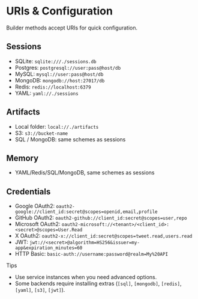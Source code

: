 # URIs & Configuration

Builder methods accept URIs for quick configuration.

## Sessions

- SQLite: `sqlite:///./sessions.db`
- Postgres: `postgresql://user:pass@host/db`
- MySQL: `mysql://user:pass@host/db`
- MongoDB: `mongodb://host:27017/db`
- Redis: `redis://localhost:6379`
- YAML: `yaml://./sessions`

## Artifacts

- Local folder: `local://./artifacts`
- S3: `s3://bucket-name`
- SQL / MongoDB: same schemes as sessions

## Memory

- YAML/Redis/SQL/MongoDB, same schemes as sessions

## Credentials

- Google OAuth2: `oauth2-google://client_id:secret@scopes=openid,email,profile`
- GitHub OAuth2: `oauth2-github://client_id:secret@scopes=user,repo`
- Microsoft OAuth2: `oauth2-microsoft://<tenant>/<client_id>:<secret>@scopes=User.Read`
- X OAuth2: `oauth2-x://client_id:secret@scopes=tweet.read,users.read`
- JWT: `jwt://<secret>@algorithm=HS256&issuer=my-app&expiration_minutes=60`
- HTTP Basic: `basic-auth://username:password@realm=My%20API`

Tips

- Use service instances when you need advanced options.
- Some backends require installing extras (`[sql]`, `[mongodb]`, `[redis]`, `[yaml]`, `[s3]`, `[jwt]`).
